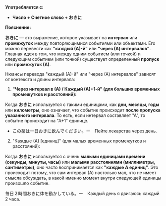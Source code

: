 **Употребляется с:**

- **Число + Счетное слово + おきに**


**Пояснение:**

**おきに** — это выражение, которое указывает на **интервал** или **промежуток** между повторяющимися событиями или объектами. Его можно перевести как **"каждый (А)-й"** или **"через (А) интервалов"**. Главная идея в том, что между одним событием (или точкой) и следующим событием (или точкой) существует определенный **пропуск** или **промежуток (А)**.

Нюансы перевода "каждый (А)-й" или "через (А) интервалов" зависят от контекста и длины интервала:


1. **"Через интервал в (А) / Каждый (А)+1-й" (для больших временных промежутков и расстояний):**

Когда **おきに** используется с такими единицами, как **дни, месяцы, годы** или **километры**, оно означает, что событие происходит **после пропуска указанного интервала**. То есть, если интервал составляет "А", то событие происходит на "А+1" единице.

- この薬は一日おきに飲んでください。ー　Пейте лекарства через день.

2. "Каждые (А) [единиц]" (для малых временных промежутков и расстояний):

Когда **おきに** используется с очень **малыми единицами времени (секунды, минуты, часы)** или **малыми расстояниями (миллиметры, сантиметры)**, оно часто воспринимается как **"каждые А единиц"**. Это происходит потому, что сам интервал (А) настолько мал, что не имеет смысла обсуждать, в какой именно момент внутри следующей единицы произошло событие.

毎日２時間おきに体を動かしている。ー　Каждый день я двигаюсь каждый 2 часа.
